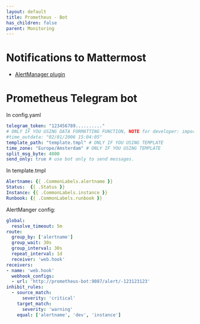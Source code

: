 ```yaml
---
layout: default
title: Prometheus - Bot
has_children: false
parent: Monitoring
---
```


# Notifications to Mattermost

* [AlertManager plugin](https://github.com/cpanato/mattermost-plugin-alertmanager/blob/main/README.md)

# Prometheus Telegram bot

In config.yaml

```yaml
telegram_token: "123456789.........."
# ONLY IF YOU USING DATA FORMATTING FUNCTION, NOTE for developer: important or test fail
#time_outdata: "02/01/2006 15:04:05"
template_path: "template.tmpl" # ONLY IF YOU USING TEMPLATE
time_zone: "Europe/Amsterdam" # ONLY IF YOU USING TEMPLATE
split_msg_byte: 4000
send_only: true # use bot only to send messages.
```

In template.tmpl

```yaml
Alertname: {{ .CommonLabels.alertname }}
Status:  {{ .Status }}
Instance: {{ .CommonLabels.instance }}
Runbook: {{ .CommonLabels.runbook }}
````

AlertManger config:

```yaml
global:
  resolve_timeout: 5m
route:
  group_by: ['alertname']
  group_wait: 30s
  group_interval: 30s
  repeat_interval: 1d
  receiver: 'web.hook'
receivers:
- name: 'web.hook'
  webhook_configs:
  - url: 'http://prometheus-bot:9087/alert/-123123123'
inhibit_rules:
  - source_match:
      severity: 'critical'
    target_match:
      severity: 'warning'
    equal: ['alertname', 'dev', 'instance']
```
